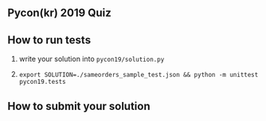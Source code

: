 Pycon(kr) 2019 Quiz
-------------------


## How to run tests

1. write your solution into `pycon19/solution.py`

2. `export SOLUTION=./sameorders_sample_test.json && python -m unittest pycon19.tests`


## How to submit your solution
